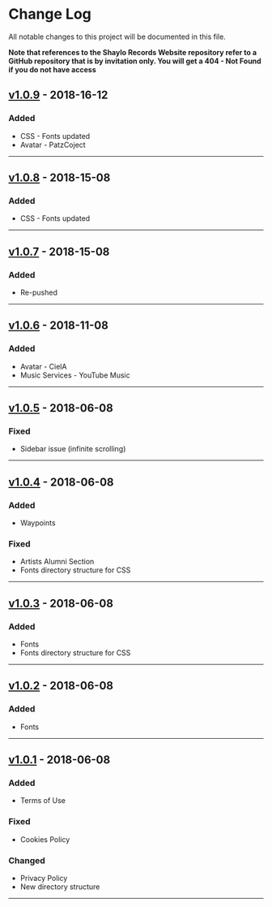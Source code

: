 # Change Log

All notable changes to this project will be documented in this file.

**Note that references to the Shaylo Records Website repository refer to a GitHub
repository that is by invitation only. You will get a 404 - Not Found if you do
not have access**

## [v1.0.9](https://github.com/shaylorecords/srw/releases/tag/v1.0.9)  - 2018-16-12

### Added
* CSS - Fonts updated
* Avatar - PatzCoject

---

## [v1.0.8](https://github.com/shaylorecords/srw/releases/tag/v1.0.8)  - 2018-15-08

### Added
* CSS - Fonts updated

---

## [v1.0.7](https://github.com/shaylorecords/srw/releases/tag/v1.0.7)  - 2018-15-08

### Added
* Re-pushed

---

## [v1.0.6](https://github.com/shaylorecords/srw/releases/tag/v1.0.6)  - 2018-11-08

### Added
* Avatar - CielA
* Music Services - YouTube Music

---

## [v1.0.5](https://github.com/shaylorecords/srw/releases/tag/v1.0.5)  - 2018-06-08

### Fixed
* Sidebar issue (infinite scrolling)

---

## [v1.0.4](https://github.com/shaylorecords/srw/releases/tag/v1.0.4)  - 2018-06-08

### Added
* Waypoints

### Fixed
* Artists Alumni Section
* Fonts directory structure for CSS

---

## [v1.0.3](https://github.com/shaylorecords/srw/releases/tag/v1.0.3)  - 2018-06-08

### Added
* Fonts
* Fonts directory structure for CSS

---

## [v1.0.2](https://github.com/shaylorecords/srw/releases/tag/v1.0.2)  - 2018-06-08

### Added
* Fonts

---

## [v1.0.1](https://github.com/shaylorecords/srw/releases/tag/v1.0.1)  - 2018-06-08

### Added
* Terms of Use

### Fixed
* Cookies Policy

### Changed
* Privacy Policy
* New directory structure

---
